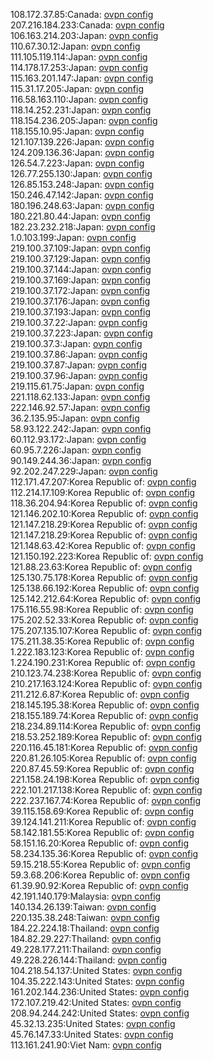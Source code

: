 108.172.37.85:Canada: [ovpn config](vpn/108_172_37_85.ovpn)  
207.216.184.233:Canada: [ovpn config](vpn/207_216_184_233.ovpn)  
106.163.214.203:Japan: [ovpn config](vpn/106_163_214_203.ovpn)  
110.67.30.12:Japan: [ovpn config](vpn/110_67_30_12.ovpn)  
111.105.119.114:Japan: [ovpn config](vpn/111_105_119_114.ovpn)  
114.178.17.253:Japan: [ovpn config](vpn/114_178_17_253.ovpn)  
115.163.201.147:Japan: [ovpn config](vpn/115_163_201_147.ovpn)  
115.31.17.205:Japan: [ovpn config](vpn/115_31_17_205.ovpn)  
116.58.163.110:Japan: [ovpn config](vpn/116_58_163_110.ovpn)  
118.14.252.231:Japan: [ovpn config](vpn/118_14_252_231.ovpn)  
118.154.236.205:Japan: [ovpn config](vpn/118_154_236_205.ovpn)  
118.155.10.95:Japan: [ovpn config](vpn/118_155_10_95.ovpn)  
121.107.139.226:Japan: [ovpn config](vpn/121_107_139_226.ovpn)  
124.209.136.36:Japan: [ovpn config](vpn/124_209_136_36.ovpn)  
126.54.7.223:Japan: [ovpn config](vpn/126_54_7_223.ovpn)  
126.77.255.130:Japan: [ovpn config](vpn/126_77_255_130.ovpn)  
126.85.153.248:Japan: [ovpn config](vpn/126_85_153_248.ovpn)  
150.246.47.142:Japan: [ovpn config](vpn/150_246_47_142.ovpn)  
180.196.248.63:Japan: [ovpn config](vpn/180_196_248_63.ovpn)  
180.221.80.44:Japan: [ovpn config](vpn/180_221_80_44.ovpn)  
182.23.232.218:Japan: [ovpn config](vpn/182_23_232_218.ovpn)  
1.0.103.199:Japan: [ovpn config](vpn/1_0_103_199.ovpn)  
219.100.37.109:Japan: [ovpn config](vpn/219_100_37_109.ovpn)  
219.100.37.129:Japan: [ovpn config](vpn/219_100_37_129.ovpn)  
219.100.37.144:Japan: [ovpn config](vpn/219_100_37_144.ovpn)  
219.100.37.169:Japan: [ovpn config](vpn/219_100_37_169.ovpn)  
219.100.37.172:Japan: [ovpn config](vpn/219_100_37_172.ovpn)  
219.100.37.176:Japan: [ovpn config](vpn/219_100_37_176.ovpn)  
219.100.37.193:Japan: [ovpn config](vpn/219_100_37_193.ovpn)  
219.100.37.22:Japan: [ovpn config](vpn/219_100_37_22.ovpn)  
219.100.37.223:Japan: [ovpn config](vpn/219_100_37_223.ovpn)  
219.100.37.3:Japan: [ovpn config](vpn/219_100_37_3.ovpn)  
219.100.37.86:Japan: [ovpn config](vpn/219_100_37_86.ovpn)  
219.100.37.87:Japan: [ovpn config](vpn/219_100_37_87.ovpn)  
219.100.37.96:Japan: [ovpn config](vpn/219_100_37_96.ovpn)  
219.115.61.75:Japan: [ovpn config](vpn/219_115_61_75.ovpn)  
221.118.62.133:Japan: [ovpn config](vpn/221_118_62_133.ovpn)  
222.146.92.57:Japan: [ovpn config](vpn/222_146_92_57.ovpn)  
36.2.135.95:Japan: [ovpn config](vpn/36_2_135_95.ovpn)  
58.93.122.242:Japan: [ovpn config](vpn/58_93_122_242.ovpn)  
60.112.93.172:Japan: [ovpn config](vpn/60_112_93_172.ovpn)  
60.95.7.226:Japan: [ovpn config](vpn/60_95_7_226.ovpn)  
90.149.244.36:Japan: [ovpn config](vpn/90_149_244_36.ovpn)  
92.202.247.229:Japan: [ovpn config](vpn/92_202_247_229.ovpn)  
112.171.47.207:Korea Republic of: [ovpn config](vpn/112_171_47_207.ovpn)  
112.214.17.109:Korea Republic of: [ovpn config](vpn/112_214_17_109.ovpn)  
118.36.204.94:Korea Republic of: [ovpn config](vpn/118_36_204_94.ovpn)  
121.146.202.10:Korea Republic of: [ovpn config](vpn/121_146_202_10.ovpn)  
121.147.218.29:Korea Republic of: [ovpn config](vpn/121_147_218_29.ovpn)  
121.147.218.29:Korea Republic of: [ovpn config](vpn/121_147_218_29.ovpn)  
121.148.63.42:Korea Republic of: [ovpn config](vpn/121_148_63_42.ovpn)  
121.150.192.223:Korea Republic of: [ovpn config](vpn/121_150_192_223.ovpn)  
121.88.23.63:Korea Republic of: [ovpn config](vpn/121_88_23_63.ovpn)  
125.130.75.178:Korea Republic of: [ovpn config](vpn/125_130_75_178.ovpn)  
125.138.66.192:Korea Republic of: [ovpn config](vpn/125_138_66_192.ovpn)  
125.142.212.64:Korea Republic of: [ovpn config](vpn/125_142_212_64.ovpn)  
175.116.55.98:Korea Republic of: [ovpn config](vpn/175_116_55_98.ovpn)  
175.202.52.33:Korea Republic of: [ovpn config](vpn/175_202_52_33.ovpn)  
175.207.135.107:Korea Republic of: [ovpn config](vpn/175_207_135_107.ovpn)  
175.211.38.35:Korea Republic of: [ovpn config](vpn/175_211_38_35.ovpn)  
1.222.183.123:Korea Republic of: [ovpn config](vpn/1_222_183_123.ovpn)  
1.224.190.231:Korea Republic of: [ovpn config](vpn/1_224_190_231.ovpn)  
210.123.74.238:Korea Republic of: [ovpn config](vpn/210_123_74_238.ovpn)  
210.217.163.124:Korea Republic of: [ovpn config](vpn/210_217_163_124.ovpn)  
211.212.6.87:Korea Republic of: [ovpn config](vpn/211_212_6_87.ovpn)  
218.145.195.38:Korea Republic of: [ovpn config](vpn/218_145_195_38.ovpn)  
218.155.189.74:Korea Republic of: [ovpn config](vpn/218_155_189_74.ovpn)  
218.234.89.114:Korea Republic of: [ovpn config](vpn/218_234_89_114.ovpn)  
218.53.252.189:Korea Republic of: [ovpn config](vpn/218_53_252_189.ovpn)  
220.116.45.181:Korea Republic of: [ovpn config](vpn/220_116_45_181.ovpn)  
220.81.26.105:Korea Republic of: [ovpn config](vpn/220_81_26_105.ovpn)  
220.87.45.59:Korea Republic of: [ovpn config](vpn/220_87_45_59.ovpn)  
221.158.24.198:Korea Republic of: [ovpn config](vpn/221_158_24_198.ovpn)  
222.101.217.138:Korea Republic of: [ovpn config](vpn/222_101_217_138.ovpn)  
222.237.167.74:Korea Republic of: [ovpn config](vpn/222_237_167_74.ovpn)  
39.115.158.69:Korea Republic of: [ovpn config](vpn/39_115_158_69.ovpn)  
39.124.141.211:Korea Republic of: [ovpn config](vpn/39_124_141_211.ovpn)  
58.142.181.55:Korea Republic of: [ovpn config](vpn/58_142_181_55.ovpn)  
58.151.16.20:Korea Republic of: [ovpn config](vpn/58_151_16_20.ovpn)  
58.234.135.36:Korea Republic of: [ovpn config](vpn/58_234_135_36.ovpn)  
59.15.218.55:Korea Republic of: [ovpn config](vpn/59_15_218_55.ovpn)  
59.3.68.206:Korea Republic of: [ovpn config](vpn/59_3_68_206.ovpn)  
61.39.90.92:Korea Republic of: [ovpn config](vpn/61_39_90_92.ovpn)  
42.191.140.179:Malaysia: [ovpn config](vpn/42_191_140_179.ovpn)  
140.134.26.139:Taiwan: [ovpn config](vpn/140_134_26_139.ovpn)  
220.135.38.248:Taiwan: [ovpn config](vpn/220_135_38_248.ovpn)  
184.22.224.18:Thailand: [ovpn config](vpn/184_22_224_18.ovpn)  
184.82.29.227:Thailand: [ovpn config](vpn/184_82_29_227.ovpn)  
49.228.177.211:Thailand: [ovpn config](vpn/49_228_177_211.ovpn)  
49.228.226.144:Thailand: [ovpn config](vpn/49_228_226_144.ovpn)  
104.218.54.137:United States: [ovpn config](vpn/104_218_54_137.ovpn)  
104.35.222.143:United States: [ovpn config](vpn/104_35_222_143.ovpn)  
161.202.144.236:United States: [ovpn config](vpn/161_202_144_236.ovpn)  
172.107.219.42:United States: [ovpn config](vpn/172_107_219_42.ovpn)  
208.94.244.242:United States: [ovpn config](vpn/208_94_244_242.ovpn)  
45.32.13.235:United States: [ovpn config](vpn/45_32_13_235.ovpn)  
45.76.147.33:United States: [ovpn config](vpn/45_76_147_33.ovpn)  
113.161.241.90:Viet Nam: [ovpn config](vpn/113_161_241_90.ovpn)  
